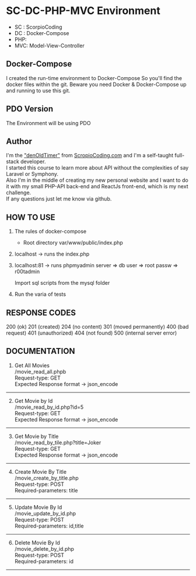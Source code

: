 # SC-DC-PHP-MVC Environment
- SC : ScorpioCoding
- DC : Docker-Compose
- PHP:
- MVC: Model-View-Controller

## Docker-Compose
I created the run-time environment to Docker-Compose
So you'll find the docker files within the git.
Beware you need Docker & Docker-Compose up and running to use this git.

## PDO Version
The Environment will be using PDO

## Author
I'm the ["denOldTimer"](https://github.com/denOldTimer) from [ScropioCoding.com](https://scorpiocoding.com) and I'm a self-taught full-stack developer.  
I started this course to learn more about API without the complexities of say Laravel or Symphony.  
Also I'm in the middle of creating my new personal website and I want to do it with my small PHP-API back-end and ReactJs front-end, which is my next challenge.   
If any questions just let me know via github.


## HOW TO USE

1. The rules of docker-compose
      - Root directory var/www/public/index.php

2. localhost -> runs the index.php

3. localhost:81 -> runs phpmyadmin 
      server => db
      user => root
      passw => r00tadmin

      Import sql scripts from the mysql folder

4. Run the varia of tests



## RESPONSE CODES
200 (ok)
201 (created)
204 (no content)
301 (moved permanently)
400 (bad request)
401 (unauthorized)
404 (not found)
500 (internal server error)


## DOCUMENTATION

1. Get All Movies   
/movie_read_all.phpb   
Request-type: GET   
Expected Response format -> json_encode    
---
2. Get Movie by Id   
/movie_read_by_id.php?id=5   
Request-type: GET   
Expected Response format -> json_encode    
---
3. Get Movie by Title   
/movie_read_by_tile.php?title=Joker   
Request-type: GET   
Expected Response format -> json_encode    
---
4. Create Movie By Title   
/movie_create_by_title.php   
Request-type: POST    
Required-parameters: title   
---
5. Update Movie By Id   
/movie_update_by_id.php    
Request-type: POST    
Required-parameters: id,title   
---
6. Delete Movie By Id   
/movie_delete_by_id.php    
Request-type: POST    
Required-parameters: id    
---
